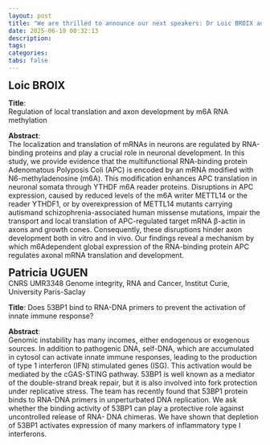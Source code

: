 ```yaml
---
layout: post
title: "We are thrilled to announce our next speakers: Dr Loic BROIX and Dr Patricia UGUEN" 
date: 2025-06-19 00:32:13
description: 
tags: 
categories: 
tabs: false
---
```


<span style="font-size: 1.5em;"><strong>Loic BROIX</strong></span><br>

**Title**:  
Regulation of local translation and axon development by m6A RNA methylation

**Abstract**:  
The localization and translation of mRNAs in neurons are regulated by RNA-binding proteins and play a crucial role in neuronal
development. In this study, we provide evidence that the multifunctional RNA-binding protein Adenomatous Polyposis Coli (APC) is encoded by an mRNA
modified with N6-methyladenosine (m6A). This modification enhances APC translation in neuronal somata through YTHDF m6A reader proteins. Disruptions
in APC expression, caused by reduced levels of the m6A writer METTL14 or the reader YTHDF1, or by overexpression of METTL14 mutants carrying autismand
schizophrenia-associated human missense mutations, impair the transport and local translation of APC-regulated target mRNA β-actin in axons and
growth cones. Consequently, these disruptions hinder axon development both in vitro and in vivo. Our findings reveal a mechanism by which m6Adependent
global expression of the RNA-binding protein APC regulates axonal mRNA translation and development.

<span style="font-size: 1.5em;"><strong>Patricia UGUEN</strong></span><br>
CNRS UMR3348 Genome integrity, RNA and Cancer, Institut Curie, University Paris-Saclay

**Title**:
Does 53BP1 bind to RNA-DNA primers to prevent the activation of innate immune response?

**Abstract**:  
Genomic instability has many incomes, either endogenous or exogenous sources. In addition to
pathogenic DNA, self-DNA, which are accumulated in cytosol can activate innate immune responses,
leading to the production of type 1 interferon (IFN) stimulated genes (ISG). This activation would be
mediated by the cGAS-STING pathway. 53BP1 is well known as a mediator of the double-strand break
repair, but it is also involved into fork protection under replicative stress. The team has recently
found that 53BP1 protein binds to RNA-DNA primers in unperturbated DNA replication. We ask
whether the binding activity of 53BP1 can play a protective role against uncontrolled release of RNA-
DNA chimeras. We have shown that depletion of 53BP1 activates expression of many markers of
inflammatory type I interferons.
